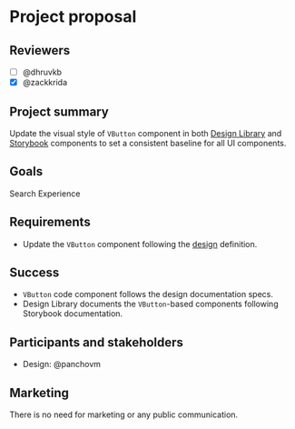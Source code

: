 # Project proposal

## Reviewers

- [ ] @dhruvkb
- [x] @zackkrida

## Project summary

Update the visual style of `VButton` component in both
[Design Library](https://www.figma.com/file/GIIQ4sDbaToCfFQyKMvzr8/Openverse-Design-Library?node-id=0-1&t=EezlH7nwKNn0ZXdO-0)
and [Storybook](https://wordpress.github.io/openverse/storybook) components to
set a consistent baseline for all UI components.

## Goals

Search Experience

## Requirements

- Update the `VButton` component following the
  [design](https://www.figma.com/file/es303VxVr0C7rFTcOe3OXL/Core-interface-improvement?t=DQpJvKZ9UCsfeWO8-0)
  definition.

## Success

- `VButton` code component follows the design documentation specs.
- Design Library documents the `VButton`-based components following Storybook
  documentation.

## Participants and stakeholders

- Design: @panchovm

## Marketing

There is no need for marketing or any public communication.
